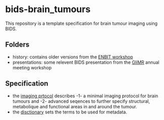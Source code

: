 # bids-brain_tumours

This repository is a template specification for brain tumour imaging using BIDS.

## Folders

- history: contains older versions from the [ENBIT workshop](https://github.com/EN-Brain-Imaging-of-Tumours/doc)
- presentations: some relevent BIDS presentation from the [GliMR](https://glimr.eu/) annual meeting workshop

## Specification

- the [imaging prtocol](https://github.com/CPernet/bids-brain_tumours/blob/main/imaging_protocol.md) describes -1- a minimal imaging protocol for brain tumours and -2- advanced seqences to further specify structural, metabolique and functional areas in and around the tumour.
- the [disctionary](https://github.com/CPernet/bids-brain_tumours/blob/main/dictionary.md) sets the terms to be used for metadata.
